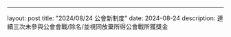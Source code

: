 ---
layout: post
title:  "2024/08/24 公會新制度"
date:   2024-08-24
description: 連續三次未參與公會會戰/除名/並視同放棄所得公會戰所獲獎金

